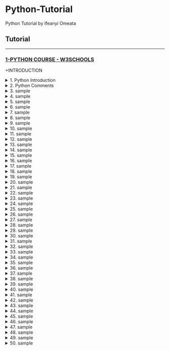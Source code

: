 # Python-Tutorial

Python Tutorial by Ifeanyi Omeata

## Tutorial

---

### [1-PYTHON COURSE - W3SCHOOLS](#)

+INTRODUCTION

<details>
  <summary>1. Python Introduction</summary>

Python is a popular programming language. It was created by Guido van Rossum, and released in 1991.<br>

It is used for:<br>

web development (server-side),<br>
software development,<br>
mathematics,<br>
system scripting.<br>

What can Python do?<br>

Python can be used on a server to create web applications.<br>
Python can be used alongside software to create workflows.<br>
Python can connect to database systems. It can also read and modify files.<br>
Python can be used to handle big data and perform complex mathematics.<br>
Python can be used for rapid prototyping, or for production-ready software development.<br>

```py
print("Hello, World!")
```

```py
# Hello, World!
```

check Python version:

```bs
python --version
python -V
```

Run Python File:

```bs
python index.py
```

Run Python Shell:

```bs
python
```

```bs
Python 3.9.12 (main, Apr  5 2022, 01:53:17)
[Clang 12.0.0 ] :: Anaconda, Inc. on darwin
Type "help", "copyright", "credits" or "license" for more information.
>>> print("Hello")
Hello
>>> exit()
%
```

</details>

<details>
  <summary>2. Python Comments </summary>

Python has commenting capability for the purpose of in-code documentation.<br>
Comments start with a #, and Python will render the rest of the line as a comment.<br>
Comments can be used to explain Python code.<br>
Comments can be used to make the code more readable.<br>
Comments can be used to prevent execution when testing code.<br>
Comments can be placed at the end of a line, and Python will ignore the rest of the line.<br>
A comment does not have to be text that explains the code, it can also be used to prevent Python from executing code.<br>
Python does not really have a syntax for multiline comments.<br>
To add a multiline comment you could insert a # for each line.<br>
Since Python will ignore string literals that are not assigned to a variable, you can add a multiline string (triple quotes) in your code, and place your comment inside it.<br>

```py
#This is a comment.
print("Hello, World!")
```

```py
print("Hello, World!") #This is a comment
```

```py
#print("Hello, World!")
print("Cheers, Mate!")
```

```py
#This is a comment
#written in
#more than just one line
print("Hello, World!")
```

```py
"""
This is a comment
written in
more than just one line
"""
print("Hello, World!")
```

</details>

<details>
  <summary>3. sample </summary>

```bs

```

```bs

```

```py

```

```py

```

</details>

<details>
  <summary>4. sample </summary>

```bs

```

```bs

```

```py

```

```py

```

</details>

<details>
  <summary>5. sample </summary>

```bs

```

```bs

```

```py

```

```py

```

</details>

<details>
  <summary>6. sample </summary>

```bs

```

```bs

```

```py

```

```py

```

</details>

<details>
  <summary>7. sample </summary>

```bs

```

```bs

```

```py

```

```py

```

</details>

<details>
  <summary>8. sample </summary>

```bs

```

```bs

```

```py

```

```py

```

</details>

<details>
  <summary>9. sample </summary>

```bs

```

```bs

```

```py

```

```py

```

</details>

<details>
  <summary>10. sample </summary>

```bs

```

```bs

```

```py

```

```py

```

</details>

<details>
  <summary>11. sample </summary>

```bs

```

```bs

```

```py

```

```py

```

</details>

<details>
  <summary>12. sample </summary>

```bs

```

```bs

```

```py

```

```py

```

</details>

<details>
  <summary>13. sample </summary>

```bs

```

```bs

```

```py

```

```py

```

</details>

<details>
  <summary>14. sample </summary>

```bs

```

```bs

```

```py

```

```py

```

</details>

<details>
  <summary>15. sample </summary>

```bs

```

```bs

```

```py

```

```py

```

</details>

<details>
  <summary>16. sample </summary>

```bs

```

```bs

```

```py

```

```py

```

</details>

<details>
  <summary>17. sample </summary>

```bs

```

```bs

```

```py

```

```py

```

</details>

<details>
  <summary>18. sample </summary>

```bs

```

```bs

```

```py

```

```py

```

</details>

<details>
  <summary>19. sample </summary>

```bs

```

```bs

```

```py

```

```py

```

</details>

<details>
  <summary>20. sample </summary>

```bs

```

```bs

```

```py

```

```py

```

</details>

<details>
  <summary>21. sample </summary>

```bs

```

```bs

```

```py

```

```py

```

</details>

<details>
  <summary>22. sample </summary>

```bs

```

```bs

```

```py

```

```py

```

</details>

<details>
  <summary>23. sample </summary>

```bs

```

```bs

```

```py

```

```py

```

</details>

<details>
  <summary>24. sample </summary>

```bs

```

```bs

```

```py

```

```py

```

</details>

<details>
  <summary>25. sample </summary>

```bs

```

```bs

```

```py

```

```py

```

</details>

<details>
  <summary>26. sample </summary>

```bs

```

```bs

```

```py

```

```py

```

</details>

<details>
  <summary>27. sample </summary>

```bs

```

```bs

```

```py

```

```py

```

</details>

<details>
  <summary>28. sample </summary>

```bs

```

```bs

```

```py

```

```py

```

</details>

<details>
  <summary>29. sample </summary>

```bs

```

```bs

```

```py

```

```py

```

</details>

<details>
  <summary>30. sample </summary>

```bs

```

```bs

```

```py

```

```py

```

</details>

<details>
  <summary>31. sample </summary>

```bs

```

```bs

```

```py

```

```py

```

</details>

<details>
  <summary>32. sample </summary>

```bs

```

```bs

```

```py

```

```py

```

</details>

<details>
  <summary>33. sample </summary>

```bs

```

```bs

```

```py

```

```py

```

</details>

<details>
  <summary>34. sample </summary>

```bs

```

```bs

```

```py

```

```py

```

</details>

<details>
  <summary>35. sample </summary>

```bs

```

```bs

```

```py

```

```py

```

</details>

<details>
  <summary>36. sample </summary>

```bs

```

```bs

```

```py

```

```py

```

</details>

<details>
  <summary>37. sample </summary>

```bs

```

```bs

```

```py

```

```py

```

</details>

<details>
  <summary>38. sample </summary>

```bs

```

```bs

```

```py

```

```py

```

</details>

<details>
  <summary>39. sample </summary>

```bs

```

```bs

```

```py

```

```py

```

</details>

<details>
  <summary>40. sample </summary>

```bs

```

```bs

```

```py

```

```py

```

</details>

<details>
  <summary>41. sample </summary>

```bs

```

```bs

```

```py

```

```py

```

</details>

<details>
  <summary>42. sample </summary>

```bs

```

```bs

```

```py

```

```py

```

</details>

<details>
  <summary>43. sample </summary>

```bs

```

```bs

```

```py

```

```py

```

</details>

<details>
  <summary>44. sample </summary>

```bs

```

```bs

```

```py

```

```py

```

</details>

<details>
  <summary>45. sample </summary>

```bs

```

```bs

```

```py

```

```py

```

</details>

<details>
  <summary>46. sample </summary>

```bs

```

```bs

```

```py

```

```py

```

</details>

<details>
  <summary>47. sample </summary>

```bs

```

```bs

```

```py

```

```py

```

</details>

<details>
  <summary>48. sample </summary>

```bs

```

```bs

```

```py

```

```py

```

</details>

<details>
  <summary>49. sample </summary>

```bs

```

```bs

```

```py

```

```py

```

</details>

<details>
  <summary>50. sample </summary>

```bs

```

```bs

```

```py

```

```py

```

</details>
